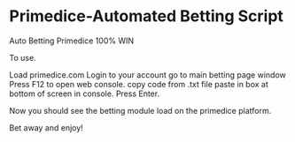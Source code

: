 # Primedice-Automated Betting Script
Auto Betting Primedice 100% WIN

To use.

Load primedice.com Login to your account go to main betting page window Press F12 to open web console. copy code from .txt file paste in box at bottom of screen in console. Press Enter.

Now you should see the betting module load on the primedice platform.

Bet away and enjoy!
